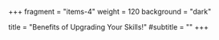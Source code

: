 +++
fragment = "items-4"
weight = 120
background = "dark"

title = "Benefits of Upgrading Your Skills!"
#subtitle = ""
+++







